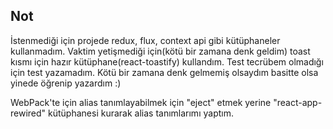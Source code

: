 
## Not

İstenmediği için projede redux, flux, context api gibi kütüphaneler kullanmadım.
Vaktim yetişmediği için(kötü bir zamana denk geldim) toast kısmı için hazır kütüphane(react-toastify) kullandım.
Test tecrübem olmadığı için test yazamadım. Kötü bir zamana denk gelmemiş olsaydım basitte olsa yinede öğrenip yazardım :)

WebPack'te için alias tanımlayabilmek için "eject" etmek yerine "react-app-rewired" kütüphanesi kurarak alias tanımlarımı yaptım.

